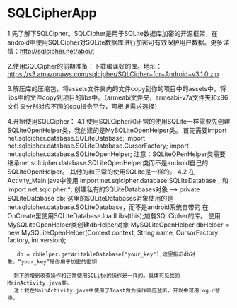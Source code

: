 SQLCipherApp
============
1.先了解下SQLCipher。SQLCipher是用于SQLite数据库加密的开源框架，在android中使用SQLCipher对SQLite数据库进行加密可有效保护用户数据。更多详情：http://sqlcipher.net/about

2.使用SQLCipher的前期准备：下载编译好的库。地址：
https://s3.amazonaws.com/sqlcipher/SQLCipher+for+Android+v3.1.0.zip

3.解压库的压缩包，将assets文件夹内的文件copy到你的项目中的assets中，将libs中的文件copy到项目的libs中。（armeabi文件夹，armeabi-v7a文件夹和x86文件夹分别对应不同的cpu指令平台，可根据需求选择）

4.开始使用SQLCipher：
  4.1 使用SQLCipher和正常的使用SQLite一样需要先创建SQLiteOpenHelper类，我创建的是MySQLiteOpenHelper类。
      首先需要import net.sqlcipher.database.SQLiteDatabase;
      import net.sqlcipher.database.SQLiteDatabase.CursorFactory;
      import net.sqlcipher.database.SQLiteOpenHelper;
      注意：SQLiteOPenHelper类需要继承net.sqlcipher.database.SQLiteOpenHelper类而不是android自己的SQLiteOpenHelper。
      其他的和正常的使用SQLite是一样的。
  4.2 在Activity_Main.java中使用
      import net.sqlcipher.database.SQLiteDatabase；和import net.sqlcipher.*;
      创建私有的SQLiteDatabases对象 --> private SQLiteDatabase db;
      这里的SQLiteDatabases对象使用的是net.sqlcipher.database.SQLiteDatabase，而不是android系统自带的
      在OnCreate里使用SQLiteDatabase.loadLibs(this);加载SQLCipher的库。
      使用MySQLiteOpenHelper类创建dbHelper对象
      MySQLiteOpenHelper dbHelper = new MySQLiteOpenHelper(Context context, String name, CursorFactory factory, int version);
      
       db = dbHelper.getWritableDatabase("your_key");这里指示db对象，“your_key”是你用于加密的密钥
      
      剩下的增删改查操作和正常使用SQLite的操作是一样的。具体可见我的MainActivity.java类。
      注：我在MainActivity.java中使用了Toast做为操作响应监听，开发中可用Log.d替换。
       
      

